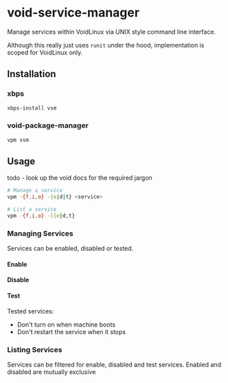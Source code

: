 # void-service-manager

Manage services within VoidLinux via UNIX style command line interface.

Although this really just uses `runit` under the hood, implementation is scoped for VoidLinux only.

## Installation

### xbps

```sh
xbps-install vsm
```

### void-package-manager

```sh
vpm vsm
```

## Usage

todo - look up the void docs for the required jargon

```sh
# Manage a service
vpm -{f,i,o} -{e|d|t} <service>

# List a service
vpm -{f,i,o} -l{e|d,t} 
```

### Managing Services

Services can be enabled, disabled or tested.

#### Enable



#### Disable



#### Test

Tested services:
- Don't turn on when machine boots
- Don't restart the service when it stops


### Listing Services

Services can be filtered for enable, disabled and test services.
Enabled and disabled are mutually exclusive